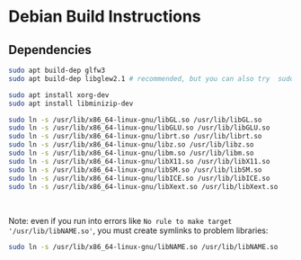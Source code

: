 # Debian Build Instructions

## Dependencies

```bash
sudo apt build-dep glfw3
sudo apt build-dep libglew2.1 # recommended, but you can also try  sudo apt install libglu1-mesa-dev

sudo apt install xorg-dev
sudo apt install libminizip-dev

sudo ln -s /usr/lib/x86_64-linux-gnu/libGL.so /usr/lib/libGL.so
sudo ln -s /usr/lib/x86_64-linux-gnu/libGLU.so /usr/lib/libGLU.so
sudo ln -s /usr/lib/x86_64-linux-gnu/librt.so /usr/lib/librt.so
sudo ln -s /usr/lib/x86_64-linux-gnu/libz.so /usr/lib/libz.so
sudo ln -s /usr/lib/x86_64-linux-gnu/libm.so /usr/lib/libm.so
sudo ln -s /usr/lib/x86_64-linux-gnu/libX11.so /usr/lib/libX11.so
sudo ln -s /usr/lib/x86_64-linux-gnu/libSM.so /usr/lib/libSM.so
sudo ln -s /usr/lib/x86_64-linux-gnu/libICE.so /usr/lib/libICE.so
sudo ln -s /usr/lib/x86_64-linux-gnu/libXext.so /usr/lib/libXext.so
```

<br>

Note: even if you run into errors like `No rule to make target '/usr/lib/libNAME.so'`, 
you must create symlinks to problem libraries:

```bash
sudo ln -s /usr/lib/x86_64-linux-gnu/libNAME.so /usr/lib/libNAME.so
```

